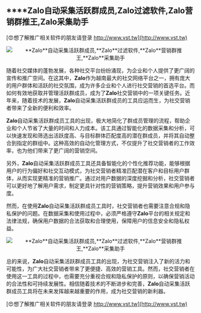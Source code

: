 ## ****Zalo**自动采集活跃群成员,**Zalo**过滤软件,**Zalo**营销群推王,**Zalo**采集助手**

[😍想了解推广相关软件的朋友请登录 http://www.vst.tw](http://www.vst.tw)

 <center><img src="https://vst.tw/MP4/tuiguang/png/1.png" alt="**Zalo**自动采集活跃群成员,**Zalo**过滤软件,**Zalo**营销群推王,**Zalo**采集助手"></center>

随着社交媒体的蓬勃发展，各种社交平台纷纷涌现，为企业和个人提供了更广阔的宣传和推广空间。在这其中，**Zalo**作为越南最大的社交网络平台之一，拥有庞大的用户群体和活跃的社交氛围，成为许多企业和个人进行社交营销的首选平台。而如何有效地获取并管理活跃群成员，成为了**Zalo**社交营销中的一项关键任务。近年来，随着技术的发展，**Zalo**自动采集活跃群成员的工具应运而生，为社交营销者带来了全新的便利和效率。

**Zalo**自动采集活跃群成员工具的出现，极大地简化了群成员管理的流程，帮助企业和个人节省了大量的时间和人力成本。该工具通过智能化的数据采集和分析，可以快速发现和筛选出活跃度高、与目标群体匹配度高的潜在群成员，并将其自动整合到指定的群组中。这种高效的自动化管理方式，不仅提升了社交营销者的工作效率，也为他们带来了更广阔的营销空间。

另外，**Zalo**自动采集活跃群成员工具还具备智能化的个性化推荐功能，能够根据用户的行为偏好和社交互动模式，为社交营销者精准匹配潜在客户和目标用户群体，从而实现更精准的营销推广。通过对用户数据的深度挖掘和分析，社交营销者可以更好地了解用户需求，制定更具针对性的营销策略，提升营销效果和用户参与度。

然而，在使用**Zalo**自动采集活跃群成员工具时，社交营销者也需要注意合规和隐私保护的问题。在数据采集和使用过程中，必须严格遵守**Zalo**平台的相关规定和法律法规，确保用户数据的合法获取和合理使用，保障用户的信息安全和隐私权益。

 <center><img src="https://vst.tw/MP4/tuiguang/png/8.png" alt="**Zalo**自动采集活跃群成员,**Zalo**过滤软件,**Zalo**营销群推王,**Zalo**采集助手"></center>

总的来说，**Zalo**自动采集活跃群成员工具的出现，为社交营销注入了新的活力和可能性，为广大社交营销者带来了更便捷、高效的营销工具。然而，社交营销者在使用这一工具的过程中，也需要充分重视合规和隐私保护的原则，以确保营销活动的合法性和可持续发展性。相信随着技术的不断进步和完善，**Zalo**自动采集活跃群成员工具将在未来发挥越来越重要的作用，成为社交营销的新利器。

[😍想了解推广相关软件的朋友请登录 http://www.vst.tw](http://www.vst.tw)



